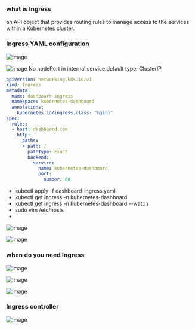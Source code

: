 ### what is Ingress
an API object that provides routing rules to manage access to the services within a Kubernetes cluster.

### Ingress YAML configuration
![image](https://user-images.githubusercontent.com/35073431/206933679-134d5fcf-4a55-4f6e-961d-2795874676dc.png)

![image](https://user-images.githubusercontent.com/35073431/206933710-62b4f9df-8b74-45ca-9fbe-a4b454bdc86e.png)
No nodePort in internal service
default type: ClusterIP

```yaml
apiVersion: networking.k8s.io/v1
kind: Ingress
metadata:
  name: dashboard-ingress
  namespace: kubernetes-dashboard
  annotations:
    kubernetes.io/ingress.class: "nginx"
spec:
  rules:
  - host: dashboard.com
    http:
      paths:
      - path: /
        pathType: Exact  
        backend:
          service:
            name: kubernetes-dashboard
            port: 
              number: 80

```
- kubectl apply -f dashboard-ingress.yaml
- kubectl get ingress -n kubernetes-dashboard
- kubectl get ingress -n kubernetes-dashboard --watch
- sudo vim /etc/hosts
- 
![image](https://user-images.githubusercontent.com/35073431/206936802-48382fa8-86d4-4236-8ff3-1cdb583d1f89.png)

![image](https://user-images.githubusercontent.com/35073431/206936871-ee214a68-2e3e-4b3e-bb87-677f63e6f6c5.png)


### when do you need Ingress

![image](https://user-images.githubusercontent.com/35073431/206937177-f4f22d70-d644-430c-b088-7297b81250b3.png)

![image](https://user-images.githubusercontent.com/35073431/206937233-c5c48c39-b881-4666-a766-b75b9f6bbb35.png)

![image](https://user-images.githubusercontent.com/35073431/206937296-878245e1-5309-49cc-8fb9-0922326014e2.png)

### Ingress controller

![image](https://user-images.githubusercontent.com/35073431/206933859-cfe7942c-48e0-427f-8300-edbb6b15b547.png)

